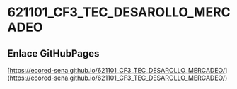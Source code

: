 # **621101_CF3_TEC_DESAROLLO_MERCADEO**

## **Enlace GitHubPages**

[https://ecored-sena.github.io/621101_CF3_TEC_DESAROLLO_MERCADEO/](https://ecored-sena.github.io/621101_CF3_TEC_DESAROLLO_MERCADEO/)
